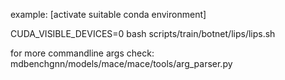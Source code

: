 example: [activate suitable conda environment]

CUDA_VISIBLE_DEVICES=0 bash scripts/train/botnet/lips/lips.sh

for more commandline args check: mdbenchgnn/models/mace/mace/tools/arg_parser.py
